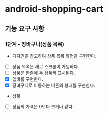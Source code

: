 # android-shopping-cart

## 기능 요구 사항

### 1단계 - 장바구니(상품 목록)
- 디자인을 참고하여 상품 목록 화면을 구현한다.
- [ ] 상품 목록은 세로 스크롤이 가능하다.
- [ ] 상품은 한줄에 두 상품씩 표시된다.
- [x] 앱바를 구현한다.
- [x] 장바구니로 이동하는 버튼의 형태를 구현한다.

- 상품
- [ ] 상품의 가격은 0보다 크거나 같다.

